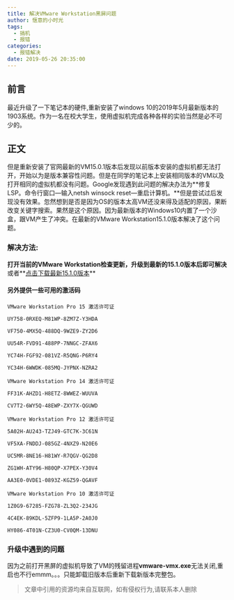 ```yaml
---
title: 解决VMware Workstation黑屏问题
author: 惬意的小时光
tags:
  - 搞机
  - 报错
categories:
  - 报错解决
date: 2019-05-26 20:35:00
---
```


<Boxx/>

## 前言

最近升级了一下笔记本的硬件,重新安装了windows 10的2019年5月最新版本的 1903系统。作为一名在校大学生，使用虚拟机完成各种各样的实验当然是必不可少的。
## 正文

但是重新安装了官网最新的VM15.0.1版本后发现以前版本安装的虚拟机都无法打开，开始以为是版本兼容性问题。但是在同学的笔记本上安装相同版本的VM以及打开相同的虚拟机都没有问题。Google发现遇到此问题的解决办法为**修复LSP。命令行窗口—输入netsh winsock reset—重启计算机。**但是尝试过后发现没有效果。忽然想到是否是因为OS的版本太高VM还没来得及适配的原因，果断改变关键字搜索。果然是这个原因。因为最新版本的Windows10内置了一个沙盒，跟VM产生了冲突。在最新的VMware Workstation15.1.0版本解决了这个问题。
### 解决方法:

**打开当前的VMware Workstation检查更新，升级到最新的15.1.0版本后即可解决**或者**[点击下载最新15.1.0版本](https://download3.vmware.com/software/wkst/file/VMware-workstation-full-15.1.0-13591040.exe
)**
#### 另外提供一些可用的激活码
```
VMware Workstation Pro 15 激活许可证

UY758-0RXEQ-M81WP-8ZM7Z-Y3HDA

VF750-4MX5Q-488DQ-9WZE9-ZY2D6

UU54R-FVD91-488PP-7NNGC-ZFAX6

YC74H-FGF92-081VZ-R5QNG-P6RY4

YC34H-6WWDK-085MQ-JYPNX-NZRA2

VMware Workstation Pro 14 激活许可证

FF31K-AHZD1-H8ETZ-8WWEZ-WUUVA

CV7T2-6WY5Q-48EWP-ZXY7X-QGUWD

VMware Workstation Pro 12 激活许可证

5A02H-AU243-TZJ49-GTC7K-3C61N

VF5XA-FNDDJ-085GZ-4NXZ9-N20E6

UC5MR-8NE16-H81WY-R7QGV-QG2D8

ZG1WH-ATY96-H80QP-X7PEX-Y30V4

AA3E0-0VDE1-0893Z-KGZ59-QGAVF

VMware Workstation Pro 10 激活许可证

1Z0G9-67285-FZG78-ZL3Q2-234JG

4C4EK-89KDL-5ZFP9-1LA5P-2A0J0

HY086-4T01N-CZ3U0-CV0QM-13DNU
```
### 升级中遇到的问题

因为之前打开黑屏的虚拟机导致了VM的残留进程**vmware-vmx.exe**无法关闭,重启也不行emmm。。。只能卸载旧版本后重新下载新版本完整包。

>文章中引用的资源均来自互联网，如有侵权行为,请联系本人删除

<Vssue :title="$title" />